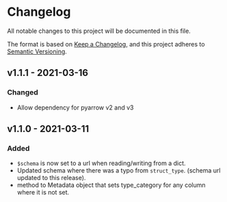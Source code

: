 # Changelog

All notable changes to this project will be documented in this file.

The format is based on [Keep a Changelog](https://keepachangelog.com/en/1.0.0/),
and this project adheres to [Semantic Versioning](https://semver.org/spec/v2.0.0.html).

## v1.1.1 - 2021-03-16

### Changed
- Allow dependency for pyarrow v2 and v3

## v1.1.0 - 2021-03-11

### Added
- `$schema` is now set to a url when reading/writing from a dict.
- Updated schema where there was a typo from `struct_type`. (schema url updated to this release).
- method to Metadata object that sets type_category for any column where it is not set.

